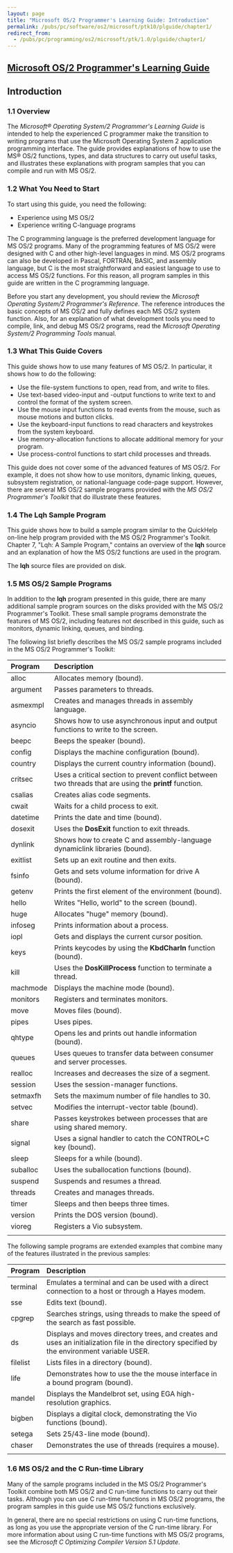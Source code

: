 ```yaml
---
layout: page
title: "Microsoft OS/2 Programmer's Learning Guide: Introduction"
permalink: /pubs/pc/software/os2/microsoft/ptk10/plguide/chapter1/
redirect_from:
  - /pubs/pc/programming/os2/microsoft/ptk/1.0/plguide/chapter1/
---
```


[Microsoft OS/2 Programmer's Learning Guide](../)
---

Introduction
---

### 1.1 Overview

The *Microsoft® Operating System/2 Programmer's Learning Guide* is intended to help the experienced C programmer
make the transition to writing programs that use the Microsoft Operating System 2 application programming interface.
The guide provides explanations of how to use the MS® OS/2 functions, types, and data structures to carry out useful
tasks, and illustrates these explanations with program samples that you can compile and run with MS OS/2.

### 1.2 What You Need to Start

To start using this guide, you need the following:

+ Experience using MS OS/2
+ Experience writing C-language programs

The C programming language is the preferred development language for MS OS/2 programs. Many of the programming
features of MS OS/2 were designed with C and other high-level languages in mind. MS OS/2 programs can also be
developed in Pascal, FORTRAN, BASIC, and assembly language, but C is the most straightforward and easiest language
to use to access MS OS/2 functions. For this reason, all program samples in this guide are written in the C
programming language.

Before you start any development, you should review the *Microsoft Operating System/2 Programmer's Reference*.
The reference introduces the basic concepts of MS OS/2 and fully defines each MS OS/2 system function. Also, for
an explanation of what development tools you need to compile, link, and debug MS OS/2 programs, read the *Microsoft
Operating System/2 Programming Tools* manual.

### 1.3 What This Guide Covers

This guide shows how to use many features of MS OS/2. In particular, it shows how to do the following:

+ Use the file-system functions to open, read from, and write to files.
+ Use text-based video-input and -output functions to write text to and control the format of the system screen.
+ Use the mouse input functions to read events from the mouse, such as mouse motions and button clicks.
+ Use the keyboard-input functions to read characters and keystrokes from the system keyboard.
+ Use memory-allocation functions to allocate additional memory for your program.
+ Use process-control functions to start child processes and threads.

This guide does not cover some of the advanced features of MS OS/2. For example, it does not show how to use monitors,
dynamic linking, queues, subsystem registration, or national-language code-page support. However, there are several
MS OS/2 sample programs provided with the *MS OS/2 Programmer's Toolkit* that do illustrate these features.

### 1.4 The Lqh Sample Program

This guide shows how to build a sample program similar to the QuickHelp on-line help program provided with the MS OS/2
Programmer's Toolkit. Chapter 7, "Lqh: A Sample Program," contains an overview of the **lqh** source and an explanation
of how the MS OS/2 functions are used in the program.

The **lqh** source files are provided on disk.

### 1.5 MS OS/2 Sample Programs

In addition to the **lqh** program presented in this guide, there are many additional sample program sources on the disks
provided with the MS OS/2 Programmer's Toolkit.  These small sample programs demonstrate the features of MS OS/2,
including features not described in this guide, such as monitors, dynamic linking, queues, and binding.

The following list briefly describes the MS OS/2 sample programs included in the MS OS/2 Programmer's Toolkit:

**Program**   | **Description**
:------------ | :-------------
alloc         | Allocates memory (bound).
argument      | Passes parameters to threads.
asmexmpl      | Creates and manages threads in assembly language.
asyncio       | Shows how to use asynchronous input and output functions to write to the screen.
beepc         | Beeps the speaker (bound).
config        | Displays the machine configuration (bound).
country       | Displays the current country information (bound).
critsec       | Uses a critical section to prevent conflict between two threads that are using the **printf** function.
csalias       | Creates alias code segments.
cwait         | Waits for a child process to exit.
datetime      | Prints the date and time (bound).
dosexit       | Uses the **DosExit** function to exit threads.
dynlink       | Shows how to create C and assembly-language dynamic­link libraries (bound).
exitlist      | Sets up an exit routine and then exits.
fsinfo        | Gets and sets volume information for drive A (bound).
getenv        | Prints the first element of the environment (bound).
hello         | Writes "Hello, world" to the screen (bound).
huge          | Allocates "huge" memory (bound).
infoseg       | Prints information about a process.
iopl          | Gets and displays the current cursor position.
keys          | Prints keycodes by using the **KbdCharIn** function (bound).
kill          | Uses the **DosKillProcess** function to terminate a thread.
machmode      | Displays the machine mode (bound).
monitors      | Registers and terminates monitors.
move          | Moves files (bound).
pipes         | Uses pipes.
qhtype        | Opens  les and prints out handle information (bound).
queues        | Uses queues to transfer data between consumer and server processes.
realloc       | Increases and decreases the size of a segment.
session       | Uses the session-manager functions.
setmaxfh      | Sets the maximum number of file handles to 30.
setvec        | Modifies the interrupt-vector table (bound).
share         | Passes keystrokes between processes that are using shared memory.
signal        | Uses a signal handler to catch the CONTROL+C key (bound).
sleep         | Sleeps for a while (bound).
suballoc      | Uses the suballocation functions (bound).
suspend       | Suspends and resumes a thread.
threads       | Creates and manages threads.
timer         | Sleeps and then beeps three times.
version       | Prints the DOS version (bound).
vioreg        | Registers a Vio subsystem.
              |

The following sample programs are extended examples that combine many of the features illustrated in the previous
samples:

**Program**   | **Description**
:------------ | :-------------
terminal      | Emulates a terminal and can be used with a direct connection to a host or through a Hayes modem.
sse           | Edits text (bound).
cpgrep        | Searches strings, using threads to make the speed of the search as fast possible.
ds            | Displays and moves directory trees, and creates and uses an initialization file in the directory specified by the environment variable USER.
filelist      | Lists files in a directory (bound).
life          | Demonstrates how to use the the mouse interface in a bound program (bound).
mandel        | Displays the Mandelbrot set, using EGA high-resolution graphics.
bigben        | Displays a digital clock, demonstrating the Vio functions (bound).
setega        | Sets 25/43-line mode (bound).
chaser        | Demonstrates the use of threads (requires a mouse).
              |

### 1.6 MS OS/2 and the C Run-time Library

Many of the sample programs included in the MS OS/2 Programmer's Toolkit combine both MS OS/2 and C run-time functions
to carry out their tasks.  Although you can use C run-time functions in MS OS/2 programs, the program samples in this
guide use MS OS/2 functions exclusively.

In general, there are no special restrictions on using C run-time functions, as long as you use the appropriate version
of the C run-time library.  For more information about using C run-time functions with MS OS/2 programs, see the
*Microsoft C Optimizing Compiler Version 5.1 Update*.
